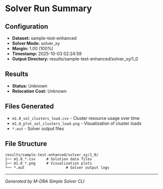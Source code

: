 # Solver Run Summary

## Configuration
- **Dataset:** sample-test-enhanced
- **Solver Mode:** solver_xy
- **Margin:** 1.00 (100%)
- **Timestamp:** 2025-10-03 02:24:59
- **Output Directory:** results/sample-test-enhanced/solver_xy/1_0

## Results
- **Status:** Unknown
- **Relocation Cost:** Unknown

## Files Generated
- `m1.0_sol_clusters_load.csv` - Cluster resource usage over time
- `m1.0_plot_sol_clusters_load.png` - Visualization of cluster loads
- `*.out` - Solver output files

## File Structure
```
results/sample-test-enhanced/solver_xy/1_0/
├── m1.0_*.csv     # Solution data files
├── m1.0_*.png     # Visualization plots
└── *.out                   # Solver output logs
```

---
*Generated by M-DRA Simple Solver CLI*
